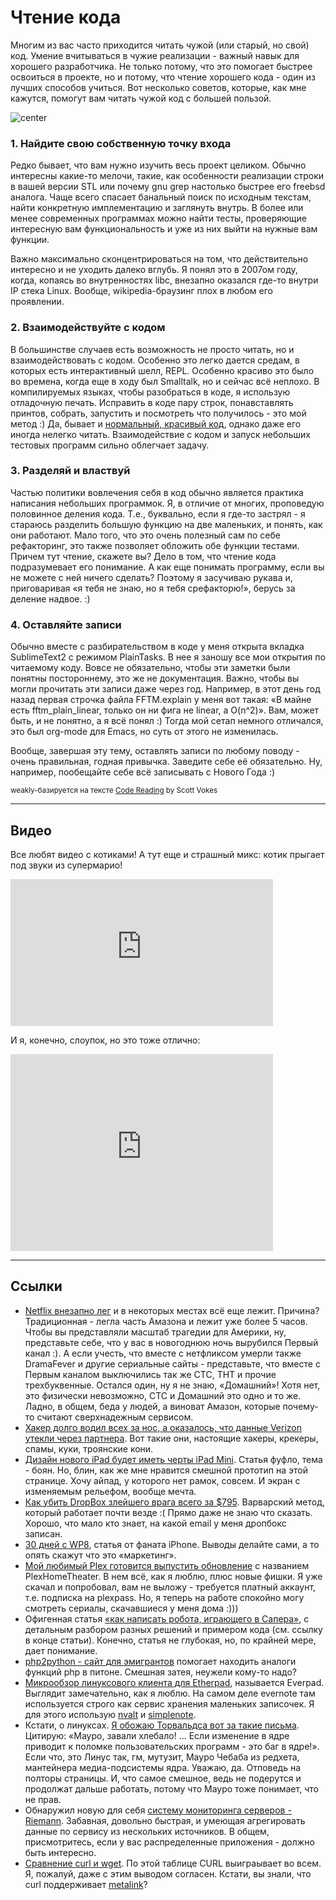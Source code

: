 # Чтение кода

Многим из вас часто приходится читать чужой (или старый, но свой) код. Умение вчитываться в чужие реализации - важный навык для хорошего разработчика. Не только потому, что это помогает быстрее освоиться в проекте, но и потому, что чтение хорошего кода - один из лучших способов учиться. Вот несколько советов, которые, как мне кажутся, помогут вам читать чужой код с большей пользой.

![center](http://pochemuha.ru/wp-content/uploads/2011/05/berestyanoe-pismo.jpg)

### 1. Найдите свою собственную точку входа

Редко бывает, что вам нужно изучить весь проект целиком. Обычно интересны какие-то мелочи, такие, как особенности реализации строки в вашей версии STL или почему gnu grep настолько быстрее его freebsd аналога. Чаще всего спасает банальный поиск по исходным текстам, найти конкретную имплементацию и заглянуть внутрь. В более или менее современных программах можно найти тесты, проверяющие интересную вам функциональность и уже из них выйти на нужные вам функции.

Важно максимально сконцентрироваться на том, что действительно интересно и не уходить далеко вглубь. Я понял это в 2007ом году, когда, копаясь во внутренностях libc, внезапно оказался где-то внутри IP стека Linux. Вообще, wikipedia-браузинг плох в любом его проявлении.

### 2. Взаимодействуйте с кодом

В большинстве случаев есть возможность не просто читать, но и взаимодействовать с кодом. Особенно это легко дается средам, в которых есть интерактивный шелл, REPL. Особенно красиво это было во времена, когда еще в ходу был Smalltalk, но и сейчас всё неплохо. В компилируемых языках, чтобы разобраться в коде, я использую отладочную печать. Исправить в коде пару строк, понавставлять принтов, собрать, запустить и посмотреть что получилось - это мой метод :) Да, бывает и [нормальный, красивый код](http://ioccc.org/2011/dlowe/dlowe.c), однако даже его иногда нелегко читать. Взаимодействие с кодом и запуск небольших тестовых программ сильно облегчает задачу.

### 3. Разделяй и властвуй

Частью политики вовлечения себя в код обычно является практика написания небольших программок. Я, в отличие от многих, проповедую половинное деления кода. Т.е., буквально, если я где-то застрял - я стараюсь разделить большую функцию на две маленьких, и понять, как они работают. Мало того, что это очень полезный сам по себе рефакторинг, это также позволяет обложить обе функции тестами. Причем тут чтение, скажете вы? Дело в том, что чтение кода подразумевает его понимание. А как еще понимать программу, если вы не можете с ней ничего сделать? Поэтому я засучиваю рукава и, приговаривая «я тебя не знаю, но я тебя срефакторю!», берусь за деление надвое. :)

### 4. Оставляйте записи

Обычно вместе с разбирательством в коде у меня открыта вкладка SublimeText2 с режимом PlainTasks. В нее я заношу все мои открытия по читаемому коду. Вовсе не обязательно, чтобы эти заметки были понятны постороннему, это же не документация. Важно, чтобы вы могли прочитать эти записи даже через год. Например, в этот день год назад первая строчка файла FFTM.explain у меня вот такая: «В майне есть fftm_plain_linear, только он ни фига не linear, а O(n^2)».  Вам, может быть, и не понятно, а я всё понял :) Тогда мой сетап немного отличался, это был org-mode для Emacs, но суть от этого не изменилась.

Вообще, завершая эту тему, оставлять записи по любому поводу - очень правильная, годная привычка. Заведите себе её обязательно. Ну, например, пообещайте себе всё записывать с Нового Года :)

<small>weakly-базируется на тексте [Code Reading](http://spin.atomicobject.com/2012/12/23/code-reading/) by Scott Vokes</small>

-----

## Видео

Все любят видео с котиками! А тут еще и страшный микс: котик прыгает под звуки из супермарио!

<iframe width=420 height=235 src="http://www.youtube.com/embed/TbUGwA_woCE" frameborder="0" allowfullscreen></iframe>

И я, конечно, слоупок, но это тоже отлично:

<iframe width="420" height="315" src="http://www.youtube.com/embed/zNbF006Y5x4" frameborder="0" allowfullscreen></iframe>


-----

## Ссылки
* [Netflix внезапно лег](http://gigaom.com/video/netflix-down-xmas-eve/) и в некоторых местах всё еще лежит. Причина? Традиционная - легла часть Амазона и лежит уже более 5 часов. Чтобы вы представляли масштаб трагедии для Америки, ну, представьте себе, что у вас в новогоднюю ночь вырубился Первый канал :). А если учесть, что вместе с нетфликсом умерли также DramaFever и другие сериальные сайты - представьте, что вместе с Первым каналом выключились так же СТС, ТНТ и прочие трехбуквенные. Остался один, ну я не знаю, «Домашний»! Хотя нет, это физически невозможно, СТС и Домашний это одно и то же. Ладно, в общем, беда у людей, а виноват Амазон, которые почему-то считают сверхнадежным сервисом.
* [Хакер долго водил всех за нос, а оказалось, что данные Verizon утекли через партнера](http://thenextweb.com/insider/2012/12/23/after-hacker-disappears-from-twitter-verizon-reveals-customer-data-was-leaked-by-a-marketing-firm/). Вот такие они, настоящие хакеры, крекеры, спамы, куки, троянские кони.
* [Дизайн нового iPad будет иметь черты iPad Mini](http://www.itproportal.com/2012/12/24/apples-ipad-5-to-be-inspired-by-ipad-mini-arrive-in-march-2013/). Статья фуфло, тема - боян. Но, блин, как же мне нравится смешной прототип на этой странице. Хочу айпад, у которого нет рамок, совсем. И экран с изменяемым рельефом, вообще мечта.
* [Как убить DropBox злейшего врага всего за $795](https://docs.google.com/document/pub?id=1KVhGQSYE5B4dF6aNLc0hxYW0qeEVFSR8gx4pJUt4DYE). Варварский метод, который работает почти везде :( Прямо даже не знаю что сказать. Хорошо, что мало кто знает, на какой email у меня дропбокс записан.
* [30 дней с WP8](http://thenextweb.com/microsoft/2012/12/22/30-days-with-windows-phone-8-perspective-from-an-admitted-ios-addict/), статья от фаната iPhone. Выводы делайте сами, а то опять скажут что это «маркетинг».
* [Мой любимый Plex готовится выпустить обновление](http://gigaom.com/video/plex-home-theater/) с названием PlexHomeTheater. В нем всё, как я люблю, плюс новые фишки. Я уже скачал и попробовал, вам не выложу - требуется платный аккаунт, т.е. подписка на plexpass. Но, я теперь на работе спокойно могу смотреть сериалы, скачавшиеся у меня дома :)))
* Офигенная статья [«как написать робота, играющего в Сапера»](http://luckytoilet.wordpress.com/2012/12/23/2125/), с детальным разбором разных решений и примером кода (см. ссылку в конце статьи). Конечно, статья не глубокая, но, по крайней мере, дает понимание.
* [php2python - сайт для эмигрантов](http://www.php2python.com/) помогает находить аналоги функций php в питоне. Смешная затея, неужели кому-то надо?
* [Микрообзор линуксового клиента для Etherpad](http://maketecheasier.com/everpad-the-best-evernote-client-for-linux/2012/12/23), называется Everpad. Выглядит замечательно, как я люблю. На самом деле evernote там используется строго как сервис хранения маленьких записочек. Я для этого использую [nvalt](http://brettterpstra.com/project/nvalt/) и [simplenote](http://simplenoteapp.com/).
* Кстати, о линуксах. [Я обожаю Торвальдса вот за такие письма](http://article.gmane.org/gmane.linux.kernel/1414106). Цитирую: «Мауро, завали хлебало! … Если изменение в ядре приводит к поломке пользовательских программ - это баг в ядре!». Если что, это Линус так, гм, мутузит, Мауро Чебаба из редхета, мантейнера медиа-подсистемы ядра. Уважаю, да. Отповедь на полторы страницы. И, что самое смешное, ведь не подерутся и продолжат дальше работать, потому что Мауро тоже понимает, что не прав.
* Обнаружил новую для себя [систему мониторинга серверов - Riemann](http://aphyr.github.com/riemann/). Забавная, довольно быстрая, и умеющая агрегировать данные по сервису из нескольких источников. В общем, присмотритесь, если у вас распределенные приложения - должно быть интересно.
* [Сравнение curl и wget](http://daniel.haxx.se/docs/curl-vs-wget.html). По этой таблице CURL выиграывает во всем. Я, пожалуй, даже с этим выводом согласен. Кстати, вы знали, что curl поддерживает [metalink](http://metalinker.org/)?

